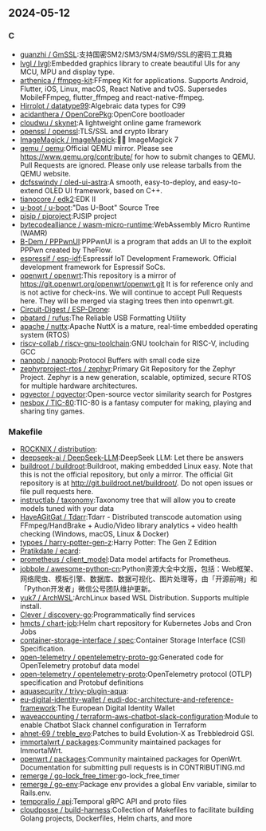 ## 2024-05-12

### C

* [guanzhi / GmSSL](https://github.com/guanzhi/GmSSL):支持国密SM2/SM3/SM4/SM9/SSL的密码工具箱
* [lvgl / lvgl](https://github.com/lvgl/lvgl):Embedded graphics library to create beautiful UIs for any MCU, MPU and display type.
* [arthenica / ffmpeg-kit](https://github.com/arthenica/ffmpeg-kit):FFmpeg Kit for applications. Supports Android, Flutter, iOS, Linux, macOS, React Native and tvOS. Supersedes MobileFFmpeg, flutter_ffmpeg and react-native-ffmpeg.
* [Hirrolot / datatype99](https://github.com/Hirrolot/datatype99):Algebraic data types for C99
* [acidanthera / OpenCorePkg](https://github.com/acidanthera/OpenCorePkg):OpenCore bootloader
* [cloudwu / skynet](https://github.com/cloudwu/skynet):A lightweight online game framework
* [openssl / openssl](https://github.com/openssl/openssl):TLS/SSL and crypto library
* [ImageMagick / ImageMagick](https://github.com/ImageMagick/ImageMagick):🧙‍♂️ ImageMagick 7
* [qemu / qemu](https://github.com/qemu/qemu):Official QEMU mirror. Please see https://www.qemu.org/contribute/ for how to submit changes to QEMU. Pull Requests are ignored. Please only use release tarballs from the QEMU website.
* [dcfsswindy / oled-ui-astra](https://github.com/dcfsswindy/oled-ui-astra):A smooth, easy-to-deploy, and easy-to-extend OLED UI framework, based on C++.
* [tianocore / edk2](https://github.com/tianocore/edk2):EDK II
* [u-boot / u-boot](https://github.com/u-boot/u-boot):"Das U-Boot" Source Tree
* [pjsip / pjproject](https://github.com/pjsip/pjproject):PJSIP project
* [bytecodealliance / wasm-micro-runtime](https://github.com/bytecodealliance/wasm-micro-runtime):WebAssembly Micro Runtime (WAMR)
* [B-Dem / PPPwnUI](https://github.com/B-Dem/PPPwnUI):PPPwnUI is a program that adds an UI to the exploit PPPwn created by TheFlow.
* [espressif / esp-idf](https://github.com/espressif/esp-idf):Espressif IoT Development Framework. Official development framework for Espressif SoCs.
* [openwrt / openwrt](https://github.com/openwrt/openwrt):This repository is a mirror of https://git.openwrt.org/openwrt/openwrt.git It is for reference only and is not active for check-ins. We will continue to accept Pull Requests here. They will be merged via staging trees then into openwrt.git.
* [Circuit-Digest / ESP-Drone](https://github.com/Circuit-Digest/ESP-Drone):
* [pbatard / rufus](https://github.com/pbatard/rufus):The Reliable USB Formatting Utility
* [apache / nuttx](https://github.com/apache/nuttx):Apache NuttX is a mature, real-time embedded operating system (RTOS)
* [riscv-collab / riscv-gnu-toolchain](https://github.com/riscv-collab/riscv-gnu-toolchain):GNU toolchain for RISC-V, including GCC
* [nanopb / nanopb](https://github.com/nanopb/nanopb):Protocol Buffers with small code size
* [zephyrproject-rtos / zephyr](https://github.com/zephyrproject-rtos/zephyr):Primary Git Repository for the Zephyr Project. Zephyr is a new generation, scalable, optimized, secure RTOS for multiple hardware architectures.
* [pgvector / pgvector](https://github.com/pgvector/pgvector):Open-source vector similarity search for Postgres
* [nesbox / TIC-80](https://github.com/nesbox/TIC-80):TIC-80 is a fantasy computer for making, playing and sharing tiny games.

### Makefile

* [ROCKNIX / distribution](https://github.com/ROCKNIX/distribution):
* [deepseek-ai / DeepSeek-LLM](https://github.com/deepseek-ai/DeepSeek-LLM):DeepSeek LLM: Let there be answers
* [buildroot / buildroot](https://github.com/buildroot/buildroot):Buildroot, making embedded Linux easy. Note that this is not the official repository, but only a mirror. The official Git repository is at http://git.buildroot.net/buildroot/. Do not open issues or file pull requests here.
* [instructlab / taxonomy](https://github.com/instructlab/taxonomy):Taxonomy tree that will allow you to create models tuned with your data
* [HaveAGitGat / Tdarr](https://github.com/HaveAGitGat/Tdarr):Tdarr - Distributed transcode automation using FFmpeg/HandBrake + Audio/Video library analytics + video health checking (Windows, macOS, Linux & Docker)
* [typoes / harry-potter-gen-z](https://github.com/typoes/harry-potter-gen-z):Harry Potter: The Gen Z Edition
* [Pratikdate / ecard](https://github.com/Pratikdate/ecard):
* [prometheus / client_model](https://github.com/prometheus/client_model):Data model artifacts for Prometheus.
* [jobbole / awesome-python-cn](https://github.com/jobbole/awesome-python-cn):Python资源大全中文版，包括：Web框架、网络爬虫、模板引擎、数据库、数据可视化、图片处理等，由「开源前哨」和「Python开发者」微信公号团队维护更新。
* [yuk7 / ArchWSL](https://github.com/yuk7/ArchWSL):ArchLinux based WSL Distribution. Supports multiple install.
* [Clever / discovery-go](https://github.com/Clever/discovery-go):Programmatically find services
* [hmcts / chart-job](https://github.com/hmcts/chart-job):Helm chart repository for Kubernetes Jobs and Cron Jobs
* [container-storage-interface / spec](https://github.com/container-storage-interface/spec):Container Storage Interface (CSI) Specification.
* [open-telemetry / opentelemetry-proto-go](https://github.com/open-telemetry/opentelemetry-proto-go):Generated code for OpenTelemetry protobuf data model
* [open-telemetry / opentelemetry-proto](https://github.com/open-telemetry/opentelemetry-proto):OpenTelemetry protocol (OTLP) specification and Protobuf definitions
* [aquasecurity / trivy-plugin-aqua](https://github.com/aquasecurity/trivy-plugin-aqua):
* [eu-digital-identity-wallet / eudi-doc-architecture-and-reference-framework](https://github.com/eu-digital-identity-wallet/eudi-doc-architecture-and-reference-framework):The European Digital Identity Wallet
* [waveaccounting / terraform-aws-chatbot-slack-configuration](https://github.com/waveaccounting/terraform-aws-chatbot-slack-configuration):Module to enable Chatbot Slack channel configuration in Terraform
* [ahnet-69 / treble_evo](https://github.com/ahnet-69/treble_evo):Patches to build Evolution-X as Trebbledroid GSI.
* [immortalwrt / packages](https://github.com/immortalwrt/packages):Community maintained packages for ImmortalWrt.
* [openwrt / packages](https://github.com/openwrt/packages):Community maintained packages for OpenWrt. Documentation for submitting pull requests is in CONTRIBUTING.md
* [remerge / go-lock_free_timer](https://github.com/remerge/go-lock_free_timer):go-lock_free_timer
* [remerge / go-env](https://github.com/remerge/go-env):Package env provides a global Env variable, similar to Rails.env.
* [temporalio / api](https://github.com/temporalio/api):Temporal gRPC API and proto files
* [cloudposse / build-harness](https://github.com/cloudposse/build-harness):Collection of Makefiles to facilitate building Golang projects, Dockerfiles, Helm charts, and more
